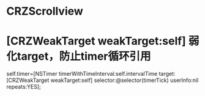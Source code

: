 # CRZScrollview
# [CRZWeakTarget weakTarget:self] 弱化target，防止timer循环引用
self.timer=[NSTimer timerWithTimeInterval:self.intervalTime target:[CRZWeakTarget weakTarget:self] selector:@selector(timerTick) userInfo:nil repeats:YES];
